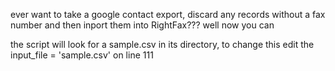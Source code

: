 ever want to take a google contact export, discard any records without a fax number and then inport them into RightFax??? well now you can

the script will look for a sample.csv in its directory, to change this edit the     input_file = 'sample.csv' on line 111
